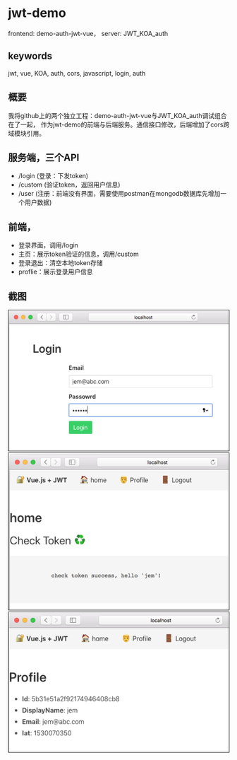 # jwt-demo
frontend:  demo-auth-jwt-vue， server: JWT_KOA_auth

## keywords
jwt, vue, KOA, auth, cors, javascript, login, auth

## 概要
我将github上的两个独立工程：demo-auth-jwt-vue与JWT_KOA_auth调试组合在了一起，
作为jwt-demo的前端与后端服务。通信接口修改，后端增加了cors跨域模块引用。

## 服务端，三个API
- /login (登录：下发token)
- /custom (验证token，返回用户信息)
- /user (注册：前端没有界面，需要使用postman在mongodb数据库先增加一个用户数据)

## 前端，
- 登录界面，调用/login
- 主页：展示token验证的信息，调用/custom
- 登录退出：清空本地token存储
- proflie：展示登录用户信息

## 截图

<img src="images/login.png" alt="GitHub" title="login" width="500" border="1px"/>
<img src="images/home.png" alt="GitHub" title="home" width="500"  border="1px"/>
<img src="images/profile.png" alt="GitHub" title="profile" width="500"  border="1px"/>
